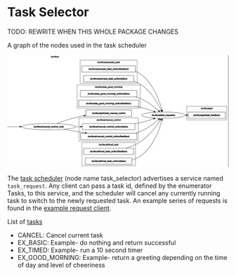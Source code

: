 # Task Selector

TODO: REWRITE WHEN THIS WHOLE PACKAGE CHANGES

A graph of the nodes used in the task scheduler

![Scheduler Node Graph](doc/images/SelectorNodeGraph.png)

The [task scheduler](task_selector/task_selector.py)
(node name task_selector) advertises a service named `task_request`. Any client can pass a task id, defined by the enumerator Tasks, to this service, and the scheduler will cancel any currently running task to switch to the newly requested task. An example series of requests is found in the [example request client](task_selector/example_request_client.py).

List of [tasks](task_selector/tasks.py)

* CANCEL: Cancel current task
* EX_BASIC: Example- do nothing and return successful
* EX_TIMED: Example- run a 10 second timer
* EX_GOOD_MORNING: Example- return a greeting depending on the time of day and level of cheeriness
